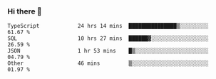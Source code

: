 ### Hi there 👋

<!--START_SECTION:waka-->

```text
TypeScript            24 hrs 14 mins  ███████████████▒░░░░░░░░░   61.67 %
SQL                   10 hrs 27 mins  ██████▓░░░░░░░░░░░░░░░░░░   26.59 %
JSON                  1 hr 53 mins    █▒░░░░░░░░░░░░░░░░░░░░░░░   04.79 %
Other                 46 mins         ▒░░░░░░░░░░░░░░░░░░░░░░░░   01.97 %
```

<!--END_SECTION:waka-->

<!--
**arlenxuzj/arlenxuzj** is a ✨ _special_ ✨ repository because its `README.md` (this file) appears on your GitHub profile.

Here are some ideas to get you started:

- 🔭 I’m currently working on ...
- 🌱 I’m currently learning ...
- 👯 I’m looking to collaborate on ...
- 🤔 I’m looking for help with ...
- 💬 Ask me about ...
- 📫 How to reach me: ...
- 😄 Pronouns: ...
- ⚡ Fun fact: ...
-->
